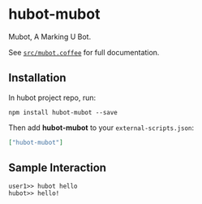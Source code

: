 # hubot-mubot

Mubot, A Marking U Bot.

See [`src/mubot.coffee`](src/mubot.coffee) for full documentation.

## Installation

In hubot project repo, run:

`npm install hubot-mubot --save`

Then add **hubot-mubot** to your `external-scripts.json`:

```json
["hubot-mubot"]
```

## Sample Interaction

```
user1>> hubot hello
hubot>> hello!
```
